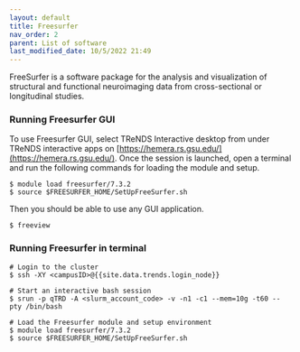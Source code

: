 ```yaml
---
layout: default
title: Freesurfer
nav_order: 2
parent: List of software
last_modified_date: 10/5/2022 21:49
---
```

FreeSurfer is a software package for the analysis and visualization of
structural and functional neuroimaging data from cross-sectional or
longitudinal studies.

### Running Freesurfer GUI

To use Freesurfer GUI, select TReNDS Interactive desktop from under TReNDS interactive apps on [https://hemera.rs.gsu.edu/](https://hemera.rs.gsu.edu/). 
Once the session is launched, open a terminal and run the following commands for loading the module and setup. 

```
$ module load freesurfer/7.3.2
$ source $FREESURFER_HOME/SetUpFreeSurfer.sh
```

Then you should be able to use any GUI application.

```
$ freeview
```

### Running Freesurfer in terminal

```
# Login to the cluster
$ ssh -XY <campusID>@{{site.data.trends.login_node}}

# Start an interactive bash session
$ srun -p qTRD -A <slurm_account_code> -v -n1 -c1 --mem=10g -t60 --pty /bin/bash

# Load the Freesurfer module and setup environment
$ module load freesurfer/7.3.2
$ source $FREESURFER_HOME/SetUpFreeSurfer.sh
```

